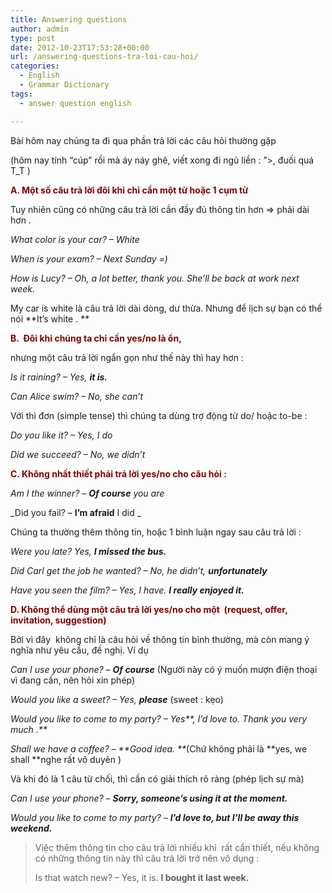 ```yaml
---
title: Answering questions
author: admin
type: post
date: 2012-10-23T17:53:28+00:00
url: /answering-questions-tra-loi-cau-hoi/
categories:
  - English
  - Grammar Dictionary
tags:
  - answer question english

---
```

Bài hôm nay chúng ta đi qua phần trả lời các câu hỏi thường gặp

(hôm nay tính &#8220;cúp&#8221; rồi mà áy náy ghê, viết xong đi ngủ liền : &#8221;>, đuối quá T_T )

<span style="color: #800000;"><strong>A. Một số câu trả lời đôi khi chỉ cần một từ hoặc 1 cụm từ</strong></span>

Tuy nhiên cũng có những câu trả lời cần đầy đủ thông tin hơn => phải dài hơn .

_What color is your car? &#8211; White_

_When is your exam? &#8211; Next Sunday =)_

_How is Lucy? &#8211; Oh, a lot better, thank you. She&#8217;ll be back at work next week._

My car is white là câu trả lời dài dòng, dư thừa. Nhưng để lịch sự bạn có thể nói **It&#8217;s white . **

<span style="color: #800000;"><strong>B.  Đôi khi chúng ta chỉ cần yes/no là ổn,</strong></span>

nhưng một câu trả lời ngắn gọn như thế này thì hay hơn :

_Is it raining? &#8211; Yes, **it is.**_

_Can Alice swim? &#8211; No, she can&#8217;t_

Với thì đơn (simple tense) thì chúng ta dùng trợ động từ do/ hoặc to-be :

_Do you like it? &#8211; Yes, I do_

_Did we succeed? &#8211; No, we didn&#8217;t_

<span style="color: #800000;"><strong>C. Không nhất thiết phải trả lời yes/no cho câu hỏi :</strong></span>

_Am I the winner? &#8211; **Of course** you are_

_Did you fail? &#8211; **I&#8217;m afraid** I did _

Chúng ta thường thêm thông tin, hoặc 1 bình luận ngay sau câu trả lời :

_Were you late? Yes, **I missed the bus.**_

_Did Carl get the job he wanted? &#8211; No, he didn&#8217;t, **unfortunately**_

_Have you seen the film? &#8211; Yes, I have. **I really enjoyed it.**_

<span style="color: #800000;"><strong>D. Không thể dùng một câu trả lời yes/no cho một  (request, offer, invitation, suggestion)</strong></span>

Bởi vì đây  không chỉ là câu hỏi về thông tin bình thường, mà còn mang ý nghĩa như yêu cầu, đề nghị. Ví dụ

_Can I use your phone? &#8211; **Of course**_ (Người này có ý muốn mượn điện thoại vì đang cần, nên hỏi xin phép)

_Would you like a sweet? &#8211; Yes, **please**_ (sweet : kẹo)

_Would you like to come to my party? &#8211; Yes**, I&#8217;d love to. Thank you very much .**_

_Shall we have a coffee? &#8211; **Good idea. **_(Chứ không phải là **yes, we shall **nghe rất vô duyên )

Và khi đó là 1 câu từ chối, thì cần có giải thích rõ ràng (phép lịch sự mà)

_Can I use your phone? &#8211; **Sorry, someone&#8217;s using it at the moment.**_

_Would you like to come to my party? &#8211; **I&#8217;d love to, but I&#8217;ll be away this weekend.**_

> Việc thêm thông tin cho câu trả lời nhiều khi  rất cần thiết, nếu không có những thông tin này thì câu trả lời trở nên vô dụng :
> 
> Is that watch new? &#8211; Yes, it is. **I bought it last week.**
